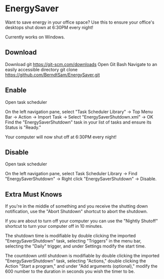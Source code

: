 # EnergySaver
Want to save energy in your office space? Use this to ensure your office's desktops shut down at 6:30PM every night!

Currently works on Windows.

## Download
Download git https://git-scm.com/downloads
Open Git Bash
Navigate to an easily accessible directory
git clone https://github.com/BerndtSam/EnergySaver.git

## Enable
Open task scheduler

On the left navigation pane, select "Task Scheduler Library" -> Top Menu Bar -> Action -> Import Task -> Select "EnergySaverShutdown.xml" -> OK
Find the "EnergySaverShutdown" task in your list of tasks and ensure its Status is "Ready."

Your computer will now shut off at 6:30PM every night! 

## Disable
Open task scheduler

On the left navigation pane, select Task Scheduler Library -> Find "EnergySaverShutdown" -> Right click "EnergySaverShutdown" -> Disable.

## Extra Must Knows
If you're in the middle of something and you receive the shutting down notification, use the "Abort Shutdown" shortcut to abort the shutdown.

If you are about to turn off your computer you can use the "Nightly Shutoff" shortcut to turn your computer off in 10 minutes.

The shutdown time is modifiable by double clicking the imported "EnergySaverShutdown" task, selecting "Triggers" in the menu bar, selecting the "Daily" trigger, and under Settings modify the start time.

The countdown until shutdown is modifiable by double clicking the imported "EnergySaverShutdown" task, selecting "Actions," double clicking the Action "Start a program," and under "Add arguments (optional)," modify the 600 number to the duration in seconds you wish the timer to be.
